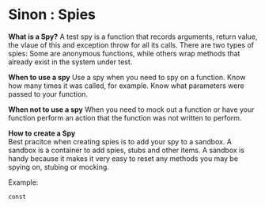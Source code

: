 # Sinon : Spies 
**What is a Spy?**
A test spy is a function that records arguments, return value, the vlaue of this and exception throw for all its calls. There are two types of spies: Some are anonymous functions, while others wrap methods that already exist in the system under test.

**When to use a spy**
Use a spy when you need to spy on a function. Know how many times it was called, for example. Know what parameters were passed to your function. 

**When not to use a spy**
When you need to mock out a function or have your function perform an action that the function was not written to perform.

**How to create a Spy**  
Best pracitce when creating spies is to add your spy to a sandbox. A sandbox is a container to add spies, stubs and other items. A sandbox is handy because it makes it very easy to reset any methods you may be spying on, stubing or mocking.

Example: 
```
const 
```